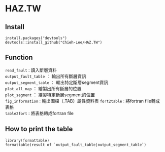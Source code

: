 # HAZ.TW

## Install

```
install.packages("devtools")
devtools::install_github("Chieh-Lee/HAZ.TW")
```


## Function
`read_fault` : 讀入斷層資料  
`output_fault_table` ： 輸出所有斷層資訊  
`output_segment_table` ： 輸出特定斷層segment資訊  
`plot_all_map` ： 繪製出所有斷層的位置  
`plot_segment` ： 繪製特定斷層segment的位置  
`fig_information` : 輸出圖檔（.TAB）屬性資料表 
`fort2table` : 將fortran file轉成表格  
`table2fort` : 將表格轉成fortran file


## How to print the table
```
library(formattable)
formattable(result of `output_fault_table|output_segment_table`)
```